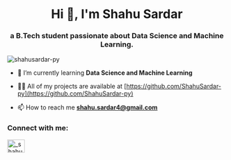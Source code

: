 <h1 align="center">Hi 👋, I'm Shahu Sardar</h1>
<h3 align="center">a B.Tech student passionate about Data Science and Machine Learning.</h3>

<p align="left"> <img src="https://komarev.com/ghpvc/?username=shahusardar-py&label=Profile%20views&color=0e75b6&style=flat" alt="shahusardar-py" /> </p>

- 🌱 I’m currently learning **Data Science and Machine Learning**

- 👨‍💻 All of my projects are available at [https://github.com/ShahuSardar-py](https://github.com/ShahuSardar-py)

- 📫 How to reach me **shahu.sardar4@gmail.com**

<h3 align="left">Connect with me:</h3>
<p align="left">
<a href="https://instagram.com/_shahu_sardar" target="blank"><img align="center" src="https://raw.githubusercontent.com/rahuldkjain/github-profile-readme-generator/master/src/images/icons/Social/instagram.svg" alt="_shahu_sardar" height="30" width="40" /></a>
</p>

